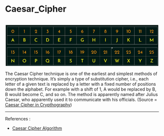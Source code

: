 # Caesar_Cipher


<div align="center">
  <br>
  <img src="https://github.com/Ditra02/Caesar_Cipher/blob/d90299e1915c1561c00ebb828a6e59b00e12ff74/img/1.png" alt="CaesarCipher" width="500">
</div>


The Caesar Cipher technique is one of the earliest and simplest methods of encryption technique. It’s simply a type of substitution cipher, i.e., each letter of a given text is replaced by a letter with a fixed number of positions down the alphabet. For example with a shift of 1, A would be replaced by B, B would become C, and so on. The method is apparently named after Julius Caesar, who apparently used it to communicate with his officials. (Source = [Caesar Cipher in Crypthography](https://www.geeksforgeeks.org/caesar-cipher-in-cryptography))

<hr>
References : <br>

* [Caesar Cipher Algorithm](https://www.youtube.com/watch?v=JtbKh_12ctg)
